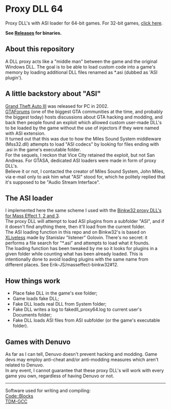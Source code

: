 # Proxy DLL 64

Proxy DLL's with ASI loader for 64-bit games. For 32-bit games, [click here](https://github.com/Erik-JS/proxy-dll-32).

**See [Releases](https://github.com/Erik-JS/proxy-dll-64/releases) for binaries.**

## About this repository

A DLL proxy acts like a "middle man" between the game and the original Windows DLL. The goal is to be able to load custom code into a game's memory by loading additional DLL files renamed as *.asi (dubbed as 'ASI plugin').<br />

## A little backstory about "ASI"

[Grand Theft Auto III](https://en.wikipedia.org/wiki/Grand_Theft_Auto_III) was released for PC in 2002.<br />
[GTAForums](https://gtaforums.com/) (one of the biggest GTA communities at the time, and probably the biggest today) hosts discussions about GTA hacking and modding, and back then people found an exploit which allowed custom user-made DLL's to be loaded by the game without the use of injectors if they were named with ASI extension.<br />
It turned out that this was due to how the Miles Sound System middleware (Mss32.dll) attempts to load "ASI codecs" by looking for files ending with .asi in the game's executable folder.<br />
For the sequels, I reckon that Vice City retained the exploit, but not San Andreas. For GTASA, dedicated ASI loaders were made in form of proxy DLL's.<br />
Believe it or not, I contacted the creator of Miles Sound System, John Miles, via e-mail only to ask him what "ASI" stood for, which he politely replied that it's supposed to be "Audio Stream Interface".

## The ASI loader

I implemented here the same scheme I used with the [Binkw32 proxy DLL's for Mass Effect 1, 2 and 3](https://github.com/Erik-JS/masseffect-binkw32).<br />
The proxy DLL will attempt to load ASI plugins from a subfolder "ASI", and if it doesn't find anything there, then it'll load from the current folder.<br />
The ASI loading function in this repo and on Binkw32's is based on [XLiveless](https://gtaforums.com/topic/388658-relgtaiv-xliveless/) made by Stanislav "listener" Golovin. There's no secret: it performs a file search for "*.asi" and attempts to load what it founds.<br />
The loading function has been tweaked by me so it looks for plugins in a given folder while counting what has been already loaded. This is intentionally done to avoid loading plugins with the same name from different places. See Erik-JS/masseffect-binkw32#12.

## How things work

* Place fake DLL in the game's exe folder;
* Game loads fake DLL;
* Fake DLL loads real DLL from System folder;
* Fake DLL writes a log to fakedll_proxy64.log to current user's Documents folder;
* Fake DLL loads ASI files from ASI subfolder (or the game's executable folder).

## Games with Denuvo

As far as I can tell, Denuvo doesn't prevent hacking and modding. Game devs may employ anti-cheat and/or anti-modding measures which aren't related to Denuvo.<br />
In any event, I cannot guarantee that these proxy DLL's will work with every game you own, regardless of having Denuvo or not.

-----------------------------------------------------------

Software used for writing and compiling:<br />
[Code::Blocks](http://www.codeblocks.org/)<br />
[TDM-GCC](https://jmeubank.github.io/tdm-gcc/)